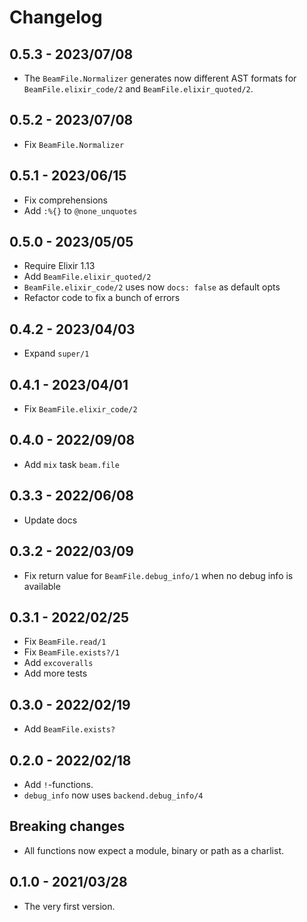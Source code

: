 # Changelog

## 0.5.3 - 2023/07/08

+ The `BeamFile.Normalizer` generates now different AST formats for 
  `BeamFile.elixir_code/2` and `BeamFile.elixir_quoted/2`. 

## 0.5.2 - 2023/07/08

+ Fix `BeamFile.Normalizer`

## 0.5.1 - 2023/06/15

+ Fix comprehensions
+ Add `:%{}` to `@none_unquotes`

## 0.5.0 - 2023/05/05

+ Require Elixir 1.13
+ Add `BeamFile.elixir_quoted/2`
+ `BeamFile.elixir_code/2` uses now `docs: false` as default opts
+ Refactor code to fix a bunch of errors

## 0.4.2 - 2023/04/03

+ Expand `super/1`

## 0.4.1 - 2023/04/01

+ Fix `BeamFile.elixir_code/2`

## 0.4.0 - 2022/09/08

+ Add `mix` task `beam.file`

## 0.3.3 - 2022/06/08

+ Update docs

## 0.3.2 - 2022/03/09

+ Fix return value for `BeamFile.debug_info/1` when no debug info is available

## 0.3.1 - 2022/02/25

+ Fix `BeamFile.read/1`
+ Fix `BeamFile.exists?/1`
+ Add `excoveralls`
+ Add more tests

## 0.3.0 - 2022/02/19

+ Add `BeamFile.exists?`

## 0.2.0 - 2022/02/18

+ Add `!`-functions.
+ `debug_info` now uses `backend.debug_info/4`

## Breaking changes

+ All functions now expect a module, binary or path as a charlist.

## 0.1.0 - 2021/03/28

+ The very first version.
